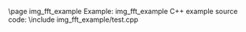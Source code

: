 \page img_fft_example Example: img_fft_example
C++ example source code:
\include img_fft_example/test.cpp
